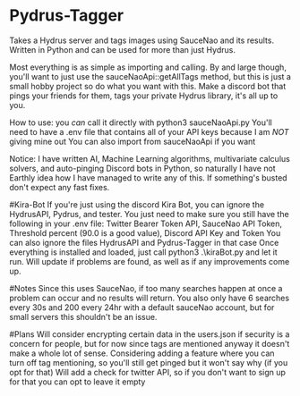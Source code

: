 # Pydrus-Tagger
Takes a Hydrus server and tags images using SauceNao and its results. Written in Python and can be used for more than just Hydrus.

Most everything is as simple as importing and calling. By and large though, you'll want to just use the sauceNaoApi::getAllTags method,
but this is just a small hobby project so do what you want with this. Make a discord bot that pings your friends for them, tags your
private Hydrus library, it's all up to you.

How to use:
  you _can_ call it directly with python3 sauceNaoApi.py <url>
  You'll need to have a .env file that contains all of your API keys because I am _NOT_ giving mine out
  You can also import from sauceNaoApi if you want
  
Notice:
  I have written AI, Machine Learning algorithms, multivariate calculus solvers, and auto-pinging Discord bots in Python, so naturally
  I have not Earthly idea how I have managed to write any of this. If something's busted don't expect any fast fixes. 
  
#Kira-Bot
  If you're just using the discord Kira Bot, you can ignore the HydrusAPI, Pydrus, and tester.
  You just need to make sure you still have the following in your .env file:
  Twitter Bearer Token API, SauceNao API Token, Threshold percent (90.0 is a good value), Discord API Key and Token
  You can also ignore the files HydrusAPI and Pydrus-Tagger in that case
  Once everything is installed and loaded, just call python3 .\kiraBot.py and let it run. Will update if problems are found, as well
  as if any improvements come up.
  
#Notes
   Since this uses SauceNao, if too many searches happen at once a problem can occur and no results will return. You also only have
  6 searches every 30s and 200 every 24hr with a default sauceNao account, but for small servers this shouldn't be an issue.
  
#Plans
  Will consider encrypting certain data in the users.json if security is a concern for people, but for now since tags are mentioned anyway it
  doesn't make a whole lot of sense.
  Considering adding a feature where you can turn off tag mentioning, so you'll still get pinged but it won't say why (if you opt for that)
  Will add a check for twitter API, so if you don't want to sign up for that you can opt to leave it empty
